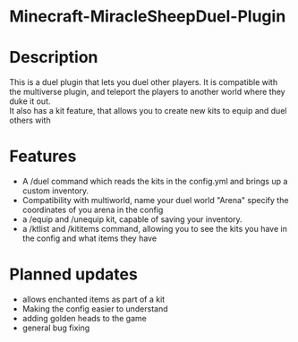 # Minecraft-MiracleSheepDuel-Plugin

# Description
This is a duel plugin that lets you duel other players. It is compatible with the multiverse plugin, and teleport the players to another world where they duke it out.  
It also has a kit feature, that allows you to create new kits to equip and duel others with

# Features
* A /duel command which reads the kits in the config.yml and brings up a custom inventory.
* Compatibility with multiworld, name your duel world "Arena" specify the coordinates of you arena in the config
*  a /equip and /unequip kit, capable of saving your inventory.
* a /ktlist and /kititems command, allowing you to see the kits you have in the config and what items they have

# Planned updates
* allows enchanted items as part of a kit
* Making the config easier to understand
* adding golden heads to the game
* general bug fixing
